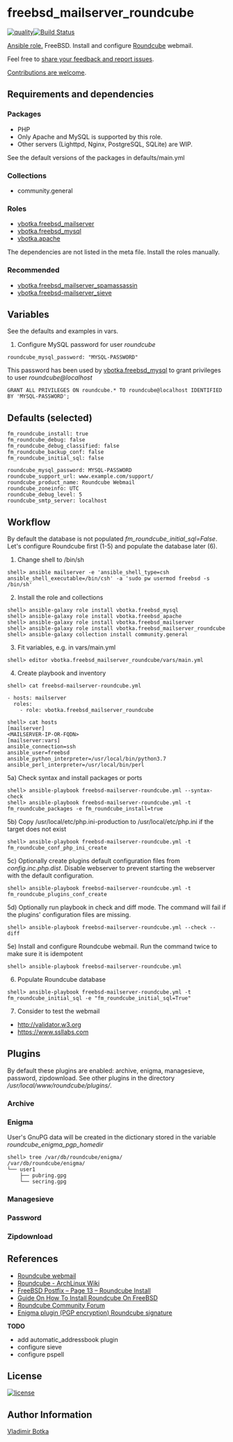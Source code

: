 # freebsd_mailserver_roundcube

[![quality](https://img.shields.io/ansible/quality/27910)](https://galaxy.ansible.com/vbotka/freebsd_mailserver_roundcube)[![Build Status](https://travis-ci.org/vbotka/ansible-freebsd-mailserver-roundcube.svg?branch=master)](https://travis-ci.org/vbotka/freebsd-mailserver-roundcube)

[Ansible role.](https://galaxy.ansible.com/vbotka/freebsd_mailserver_roundcube/) FreeBSD. Install and configure [Roundcube](https://roundcube.net/) webmail.

Feel free to [share your feedback and report issues](https://github.com/vbotka/ansible-freebsd-mailserver-roundcube/issues).

[Contributions are welcome](https://github.com/firstcontributions/first-contributions).


## Requirements and dependencies

### Packages

- PHP
- Only Apache and MySQL is supported by this role.
- Other servers (Lighttpd, Nginx, PostgreSQL, SQLite) are WIP.

See the default versions of the packages in defaults/main.yml

### Collections

- community.general

### Roles

- [vbotka.freebsd_mailserver](https://galaxy.ansible.com/vbotka/freebsd_mailserver/)
- [vbotka.freebsd_mysql](https://galaxy.ansible.com/vbotka/freebsd_mysql/)
- [vbotka.apache](https://galaxy.ansible.com/vbotka/apache/)

The dependencies are not listed in the meta file. Install the roles manually.

### Recommended

- [vbotka.freebsd_mailserver_spamassassin](https://galaxy.ansible.com/vbotka/freebsd_mailserver_spamassassin/)
- [vbotka.freebsd-mailserver_sieve](https://galaxy.ansible.com/vbotka/freebsd_mailserver_sieve/)


## Variables

See the defaults and examples in vars.


1) Configure MySQL password for user *roundcube*

```
roundcube_mysql_password: "MYSQL-PASSWORD"
```

This password has been used by [vbotka.freebsd_mysql](https://galaxy.ansible.com/vbotka/freebsd_mysql/) to grant privileges to user *roundcube@localhost*

```
GRANT ALL PRIVILEGES ON roundcube.* TO roundcube@localhost IDENTIFIED BY 'MYSQL-PASSWORD';
```

## Defaults (selected)

```
fm_roundcube_install: true
fm_roundcube_debug: false
fm_roundcube_debug_classified: false
fm_roundcube_backup_conf: false
fm_roundcube_initial_sql: false

roundcube_mysql_password: MYSQL-PASSWORD
roundcube_support_url: www.example.com/support/
roundcube_product_name: Roundcube Webmail
roundcube_zoneinfo: UTC
roundcube_debug_level: 5
roundcube_smtp_server: localhost
```


## Workflow

By default the database is not populated *fm_roundcube_initial_sql=False*. Let's configure Roundcube first (1-5) and populate the database later (6).

1) Change shell to /bin/sh

```
shell> ansible mailserver -e 'ansible_shell_type=csh ansible_shell_executable=/bin/csh' -a 'sudo pw usermod freebsd -s /bin/sh'
```

2) Install the role and collections

```
shell> ansible-galaxy role install vbotka.freebsd_mysql
shell> ansible-galaxy role install vbotka.freebsd_apache
shell> ansible-galaxy role install vbotka.freebsd_mailserver
shell> ansible-galaxy role install vbotka.freebsd_mailserver_roundcube
shell> ansible-galaxy collection install community.general
```

3) Fit variables, e.g. in vars/main.yml

```
shell> editor vbotka.freebsd_mailserver_roundcube/vars/main.yml
```

4) Create playbook and inventory

```
shell> cat freebsd-mailserver-roundcube.yml

- hosts: mailserver
  roles:
    - role: vbotka.freebsd_mailserver_roundcube
```

```
shell> cat hosts
[mailserver]
<MAILSERVER-IP-OR-FQDN>
[mailserver:vars]
ansible_connection=ssh
ansible_user=freebsd
ansible_python_interpreter=/usr/local/bin/python3.7
ansible_perl_interpreter=/usr/local/bin/perl
```

5a) Check syntax and install packages or ports

```
shell> ansible-playbook freebsd-mailserver-roundcube.yml --syntax-check
shell> ansible-playbook freebsd-mailserver-roundcube.yml -t fm_roundcube_packages -e fm_roundcube_install=true
```

5b) Copy /usr/local/etc/php.ini-production to /usr/local/etc/php.ini if the target does not exist

```
shell> ansible-playbook freebsd-mailserver-roundcube.yml -t fm_roundcube_conf_php_ini_create
```

5c) Optionally create plugins default configuration files from *config.inc.php.dist*. Disable
webserver to prevent starting the webserver with the default configuration.

```
shell> ansible-playbook freebsd-mailserver-roundcube.yml -t fm_roundcube_plugins_conf_create
```

5d) Optionally run playbook in check and diff mode. The command will fail if the plugins'
configuration files are missing.

```
shell> ansible-playbook freebsd-mailserver-roundcube.yml --check --diff
```

5e) Install and configure Roundcube webmail. Run the command twice to make sure it is idempotent

```
shell> ansible-playbook freebsd-mailserver-roundcube.yml
```

6) Populate Roundcube database

```
shell> ansible-playbook freebsd-mailserver-roundcube.yml -t fm_roundcube_initial_sql -e "fm_roundcube_initial_sql=True"
```

7) Consider to test the webmail

- http://validator.w3.org
- https://www.ssllabs.com


## Plugins

By default these plugins are enabled: archive, enigma, managesieve, password, zipdownload. See other plugins in the directory */usr/local/www/roundcube/plugins/*.

### Archive

### Enigma

User's GnuPG data will be created in the dictionary stored in the variable *roundcube_enigma_pgp_homedir*

```
shell> tree /var/db/roundcube/enigma/
/var/db/roundcube/enigma/
└── user1
    ├── pubring.gpg
    └── secring.gpg
```

### Managesieve

### Password

### Zipdownload


## References

- [Roundcube webmail](https://roundcube.net/)
- [Roundcube - ArchLinux Wiki](https://wiki.archlinux.org/index.php/Roundcube)
- [FreeBSD Postfix – Page 13 – Roundcube Install](http://www.purplehat.org/?page_id=20)
- [Guide On How To Install Roundcube On FreeBSD](http://www.xfiles.dk/guide-on-how-to-install-roundcube-on-freebsd/)
- [Roundcube Community Forum](http://www.roundcubeforum.net/)
- [Enigma plugin (PGP encryption) Roundcube signature](https://www.saic.it/enigma-plugin-pgp-encryption-roundcube-signature/)


**TODO**

- add automatic_addressbook plugin
- configure sieve
- configure pspell


## License

[![license](https://img.shields.io/badge/license-BSD-red.svg)](https://www.freebsd.org/doc/en/articles/bsdl-gpl/article.html)


## Author Information

[Vladimir Botka](https://botka.link)
